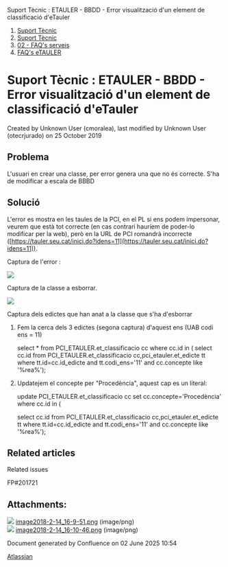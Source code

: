 Suport Tècnic : ETAULER - BBDD - Error visualització d'un element de classificació d'eTauler  

1.  [Suport Tècnic](index.html)
2.  [Suport Tècnic](13893782.html)
3.  [02 - FAQ's serveis](26313393.html)
4.  [FAQ's eTAULER](28705565.html)

Suport Tècnic : ETAULER - BBDD - Error visualització d'un element de classificació d'eTauler
============================================================================================

Created by Unknown User (cmoralea), last modified by Unknown User (otecrjurado) on 25 October 2019

Problema
--------

L'usuari en crear una classe, per error genera una que no és correcte. S'ha de modificar a escala de BBBD

Solució
-------

L'error es mostra en les taules de la PCI, en el PL si ens podem impersonar, veurem que està tot correcte (en cas contrari hauríem de poder-lo modificar per la web), però en la URL de PCI romandrà incorrecte ([https://tauler.seu.cat/inici.do?idens=11](https://tauler.seu.cat/inici.do?idens=11)).

Captura de l'error :

![](attachments/26313386/26315162.png)

Captura de la classe a esborrar.

![](attachments/26313386/26315159.png)

Captura dels edictes que han anat a la classe que s'ha d'esborrar

1.  Fem la cerca dels 3 edictes (segona captura) d'aquest ens (UAB codi ens = 11)
    
    select \* from PCI\_ETAULER.et\_classificacio cc
    where cc.id in (
    select cc.id from 
    PCI\_ETAULER.et\_classificacio cc,pci\_etauler.et\_edicte tt
    where
    tt.id=cc.id\_edicte
    and tt.codi\_ens='11'
    and cc.concepte like '%rea%');
    
2.  Updatejem el concepte per "Procedència", aquest cap es un literal:
    
    update PCI\_ETAULER.et\_classificacio cc
    set cc.concepte='Procedència'
    where cc.id in (
    
    select cc.id from 
    PCI\_ETAULER.et\_classificacio cc,pci\_etauler.et\_edicte tt
    where
    tt.id=cc.id\_edicte
    and tt.codi\_ens='11'
    and cc.concepte like '%rea%');
    

Related articles
----------------

  

Related issues

FP#201721 

Attachments:
------------

![](images/icons/bullet_blue.gif) [image2018-2-14\_16-9-51.png](attachments/26313386/26315162.png) (image/png)  
![](images/icons/bullet_blue.gif) [image2018-2-14\_16-10-46.png](attachments/26313386/26315159.png) (image/png)  

Document generated by Confluence on 02 June 2025 10:54

[Atlassian](http://www.atlassian.com/)